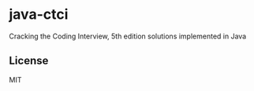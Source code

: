 # java-ctci
Cracking the Coding Interview, 5th edition solutions implemented in Java

## License
MIT
